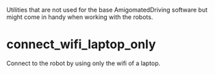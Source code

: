 Utilities that are not used for the base AmigomatedDriving software but might
come in handy when working with the robots.


# connect_wifi_laptop_only

Connect to the robot by using only the wifi of a laptop.
